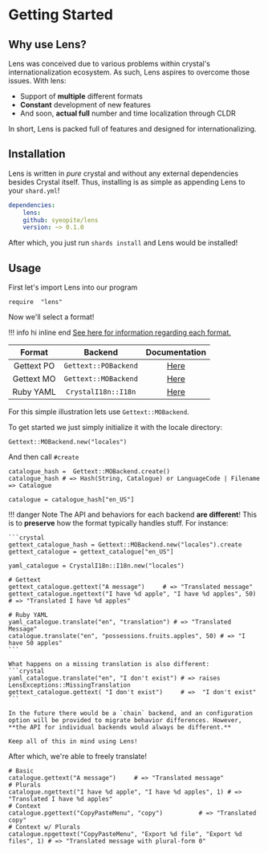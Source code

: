 # Getting Started

## Why use Lens?
Lens was conceived due to various problems within crystal's internationalization ecosystem. As such, Lens aspires to overcome those issues. With lens:

* Support of **multiple** different formats
* **Constant** development of new features
* And soon, **actual full** number and time localization through CLDR

In short, Lens is packed full of features and designed for internationalizing.


## Installation
Lens is written in *pure* crystal and without any external dependencies besides Crystal itself. Thus, installing is as simple as appending Lens to your `shard.yml`!

```YAML
dependencies:
    lens:
    github: syeopite/lens
    version: ~> 0.1.0
```

After which, you just run `shards install` and Lens would be installed! 

## Usage

First let's import Lens into our program

```crystal
require  "lens"
```

Now we'll select a format!


!!! info hi inline end
    [See here for information regarding each format.](https://docs.weblate.org/en/latest/formats.html#translation-types-capabilities)

| Format | Backend|  Documentation |
|:--------:|:--------:|:----------------:|
| Gettext PO | `Gettext::POBackend` | [Here](/backends/gettext)
| Gettext MO | `Gettext::MOBackend` | [Here](/backends/gettext)
| Ruby YAML | `CrystalI18n::I18n` | [Here](/backends/ruby-yaml)


For this simple illustration lets use `Gettext::MOBackend`.

To get started we just simply initialize it with the locale directory:

```crystal
Gettext::MOBackend.new("locales")
```

And then call `#create`

```crystal
catalogue_hash =  Gettext::MOBackend.create()
catalogue_hash # => Hash(String, Catalogue) or LanguageCode | Filename => Catalogue

catalogue = catalogue_hash["en_US"]
```

!!! danger Note
    The API and behaviors for each backend **are different**! This is to **preserve** how the format typically handles stuff. For instance:

    ```crystal
    gettext_catalogue_hash = Gettext::MOBackend.new("locales").create 
    gettext_catalogue = gettext_catalogue["en_US"]

    yaml_catalogue = CrystalI18n::I18n.new("locales")

    # Gettext
    gettext_catalogue.gettext("A message")     # => "Translated message"
    gettext_catalogue.ngettext("I have %d apple", "I have %d apples", 50) # => "Translated I have %d apples"

    # Ruby YAML
    yaml_catalogue.translate("en", "translation") # => "Translated Message"
    catalogue.translate("en", "possessions.fruits.apples", 50) # => "I have 50 apples"
    ```

    What happens on a missing translation is also different:
    ```crystal
    yaml_catalogue.translate("en", "I don't exist") # => raises LensExceptions::MissingTranslation
    gettext_catalogue.gettext( "I don't exist")     # =>  "I don't exist"
    ```

    In the future there would be a `chain` backend, and an configuration option will be provided to migrate behavior differences. However, **the API for individual backends would always be different.** 

    Keep all of this in mind using Lens!

After which, we're able to freely translate!

```crystal
# Basic
catalogue.gettext("A message")     # => "Translated message"
# Plurals
catalogue.ngettext("I have %d apple", "I have %d apples", 1) # => "Translated I have %d apples"
# Context
catalogue.pgettext("CopyPasteMenu", "copy")          # => "Translated copy"
# Context w/ Plurals
catalogue.npgettext("CopyPasteMenu", "Export %d file", "Export %d files", 1) # => "Translated message with plural-form 0"
```


